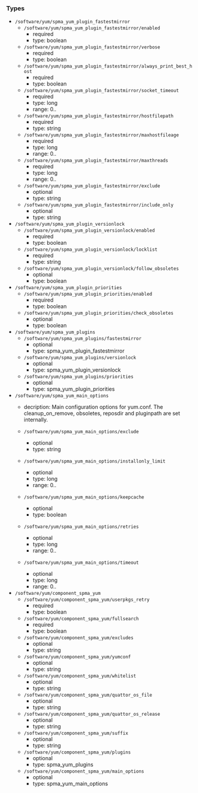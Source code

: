 ### Types

- `/software/yum/spma_yum_plugin_fastestmirror`
    - `/software/yum/spma_yum_plugin_fastestmirror/enabled`
        - required
        - type: boolean
    - `/software/yum/spma_yum_plugin_fastestmirror/verbose`
        - required
        - type: boolean
    - `/software/yum/spma_yum_plugin_fastestmirror/always_print_best_host`
        - required
        - type: boolean
    - `/software/yum/spma_yum_plugin_fastestmirror/socket_timeout`
        - required
        - type: long
        - range: 0..
    - `/software/yum/spma_yum_plugin_fastestmirror/hostfilepath`
        - required
        - type: string
    - `/software/yum/spma_yum_plugin_fastestmirror/maxhostfileage`
        - required
        - type: long
        - range: 0..
    - `/software/yum/spma_yum_plugin_fastestmirror/maxthreads`
        - required
        - type: long
        - range: 0..
    - `/software/yum/spma_yum_plugin_fastestmirror/exclude`
        - optional
        - type: string
    - `/software/yum/spma_yum_plugin_fastestmirror/include_only`
        - optional
        - type: string
- `/software/yum/spma_yum_plugin_versionlock`
    - `/software/yum/spma_yum_plugin_versionlock/enabled`
        - required
        - type: boolean
    - `/software/yum/spma_yum_plugin_versionlock/locklist`
        - required
        - type: string
    - `/software/yum/spma_yum_plugin_versionlock/follow_obsoletes`
        - optional
        - type: boolean
- `/software/yum/spma_yum_plugin_priorities`
    - `/software/yum/spma_yum_plugin_priorities/enabled`
        - required
        - type: boolean
    - `/software/yum/spma_yum_plugin_priorities/check_obsoletes`
        - optional
        - type: boolean
- `/software/yum/spma_yum_plugins`
    - `/software/yum/spma_yum_plugins/fastestmirror`
        - optional
        - type: spma_yum_plugin_fastestmirror
    - `/software/yum/spma_yum_plugins/versionlock`
        - optional
        - type: spma_yum_plugin_versionlock
    - `/software/yum/spma_yum_plugins/priorities`
        - optional
        - type: spma_yum_plugin_priorities
- `/software/yum/spma_yum_main_options`
    - decription: 
    Main configuration options for yum.conf.
    The cleanup_on_remove, obsoletes, reposdir and pluginpath are set internally.

    - `/software/yum/spma_yum_main_options/exclude`
        - optional
        - type: string
    - `/software/yum/spma_yum_main_options/installonly_limit`
        - optional
        - type: long
        - range: 0..
    - `/software/yum/spma_yum_main_options/keepcache`
        - optional
        - type: boolean
    - `/software/yum/spma_yum_main_options/retries`
        - optional
        - type: long
        - range: 0..
    - `/software/yum/spma_yum_main_options/timeout`
        - optional
        - type: long
        - range: 0..
- `/software/yum/component_spma_yum`
    - `/software/yum/component_spma_yum/userpkgs_retry`
        - required
        - type: boolean
    - `/software/yum/component_spma_yum/fullsearch`
        - required
        - type: boolean
    - `/software/yum/component_spma_yum/excludes`
        - optional
        - type: string
    - `/software/yum/component_spma_yum/yumconf`
        - optional
        - type: string
    - `/software/yum/component_spma_yum/whitelist`
        - optional
        - type: string
    - `/software/yum/component_spma_yum/quattor_os_file`
        - optional
        - type: string
    - `/software/yum/component_spma_yum/quattor_os_release`
        - optional
        - type: string
    - `/software/yum/component_spma_yum/suffix`
        - optional
        - type: string
    - `/software/yum/component_spma_yum/plugins`
        - optional
        - type: spma_yum_plugins
    - `/software/yum/component_spma_yum/main_options`
        - optional
        - type: spma_yum_main_options
